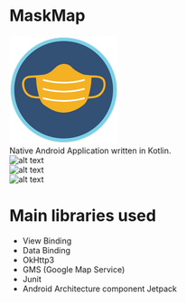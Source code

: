# MaskMap
![alt text](https://github.com/gy6543721/MaskMap/blob/main/app/src/main/res/mipmap-xxxhdpi/ic_launcher_mask.png?raw=true) 
<br>
Native Android Application written in Kotlin.
<br>
![alt text](https://github.com/gy6543721/MaskMap/tree/main/pictures/001.jpg?raw=true)
<br>
![alt text](https://github.com/gy6543721/MaskMap/tree/main/pictures/002.jpg?raw=true)
<br>
![alt text](https://github.com/gy6543721/MaskMap/tree/main/pictures/003.jpg?raw=true)
<br>

# Main libraries used
* View Binding
* Data Binding
* OkHttp3
* GMS (Google Map Service)
* Junit
* Android Architecture component Jetpack
